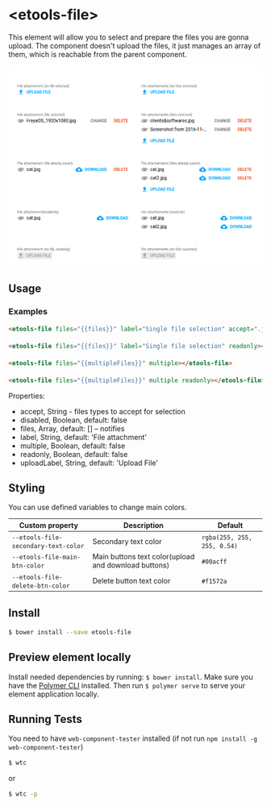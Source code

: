 # \<etools-file\>

This element will allow you to select and prepare the files you are gonna upload.
The component doesn't upload the files, it just manages an array of them, which is reachable from the parent component.

![alt tag](etools-file.png)

## Usage

### Examples
```html
<etools-file files="{{files}}" label="Single file selection" accept=".jpg"></etools-file>

<etools-file files="{{files}}" label="Single file selection" readonly></etools-file>

<etools-file files="{{multipleFiles}}" multiple></etools-file>

<etools-file files="{{multipleFiles}}" multiple readonly></etools-file>
```

Properties:
* accept, String - files types to accept for selection
* disabled, Boolean, default: false
* files, Array, default: [] – notifies
* label, String, default: 'File attachment'
* multiple, Boolean, default: false
* readonly, Boolean, default: false
* uploadLabel, String, default: 'Upload File'

## Styling

You can use defined variables to change main colors.

Custom property | Description | Default
 ----------------|-------------|----------
 `--etools-file-secondary-text-color` | Secondary text color | `rgba(255, 255, 255, 0.54)`
 `--etools-file-main-btn-color` | Main buttons text color(upload and download buttons) | `#00acff`
 `--etools-file-delete-btn-color` | Delete button text color | `#f1572a`


## Install
```bash
$ bower install --save etools-file
```

## Preview element locally

Install needed dependencies by running: `$ bower install`.
Make sure you have the [Polymer CLI](https://www.npmjs.com/package/polymer-cli) installed. Then run `$ polymer serve` to serve your element application locally.

## Running Tests

You need to have `web-component-tester` installed (if not run `npm install -g web-component-tester`)
```bash
$ wtc
```
or 
```bash
$ wtc -p
```
